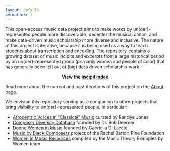 ```yaml
---
layout: default
permalink: /
---
```


This open-access music data project aims to make works by un(der)-represented people more discoverable, decenter the musical canon, and make data-driven music scholarship more diverse and inclusive. The nature of this project is iterative, because it is being used as a way to teach students about transcription and encoding. The repository contains a growing dataset of music incipits and excerpts from a large historical period by an un(der)-represented group (primarily women and people of color) that has generally been left out of (big) data driven scholarship work. 

<p style="text-align: center;"><b>View the <a href="https://rebalancing-music-canon.com/_pages/incipit-index/">incipit index</b></a></p>
  
Read more about the current and past iterations of this project on the [About page](https://rebalancing-music-canon.com/about/).

We envision this repository serving as a companion to other projects that bring visibility to un(der)-represented people, in particular:

- <a href="http://afrovoices.com/collections/" target="_blank">Afrocentric Voices in “Classical” Music</a> curated by Randye Jones
- <a href="https://composerdiversity.com" target="_blank">Composer Diversity Database</a> founded by Dr. Rob Deemer
- <a href="https://donne-uk.org/" target="_blank">Donne Women in Music</a> founded by Gabriella Di Laccio
- <a href="https://www.musicbyblackcomposers.org/" target="_blank">Music by Black Composers</a> project of the Rachel Barton Pine Foundation
- <a href="https://www.musicbywomen.org/resources/resource-links/" target="_blank">Women in Music Resources</a> compiled by the Music Theory Examples by Women team
